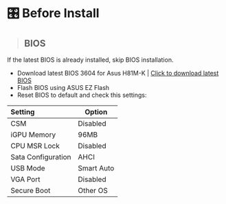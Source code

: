 # 🎛️ Before Install

> ## BIOS
If the latest BIOS is already installed, skip BIOS installation.

- Download latest BIOS 3604 for Asus H81M-K | [Click to download latest BIOS](https://www.asus.com/supportonly/h81m-k/helpdesk_bios/)
- Flash BIOS using ASUS EZ Flash
- Reset BIOS to default and check this settings:

| Setting                              | Option |
| :----------------------------------- | ------ |
| CSM                                  | Disabled |
| iGPU Memory                          | 96MB |
| CPU MSR Lock                         | Disabled |
| Sata Configuration                   | AHCI | 
| USB Mode                             | Smart Auto |
| VGA Port                             | Disabled |
| Secure Boot                          | Other OS |
